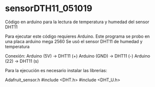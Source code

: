 # sensorDTH11_051019
Código en arduino para la lectura de temperatura y humedad del sensor DHT11

Para ejecutar este código requieres Arduino.
Este programa se probo en una placa arduino mega 2560
Se usó el sensor DHT11 de humedad y temperatura

Conexión:
Arduino (5V)    ->  DHT11 (+)
Arduino (GND)   ->  DHT11 (-)
Arduino (22)    ->  DHT11 (s)

Para la ejecución es necesario instalar las librerias:

Adafruit_sensor.h
#include <DHT.h>
#include <DHT_U.h>
